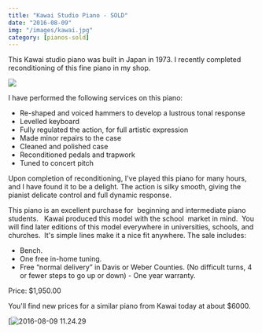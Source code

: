 ```yaml
---
title: "Kawai Studio Piano - SOLD"
date: "2016-08-09"
img: "/images/kawai.jpg"
category: [pianos-sold]
---
```


This Kawai studio piano was built in Japan in 1973. I recently completed reconditioning of this fine piano in my shop.

![](/images/kawai-1024x768.jpg)

I have performed the following services on this piano:

- Re-shaped and voiced hammers to develop a lustrous tonal response
- Levelled keyboard
- Fully regulated the action, for full artistic expression
- Made minor repairs to the case
- Cleaned and polished case
- Reconditioned pedals and trapwork
- Tuned to concert pitch

Upon completion of reconditioning, I've played this piano for many hours, and I have found it to be a delight. The action is silky smooth, giving the pianist delicate control and full dynamic response.

This piano is an excellent purchase for  beginning and intermediate piano students.   Kawai produced this model with the school  market in mind.  You will find later editions of this model everywhere in universities, schools, and churches.  It's simple lines make it a nice fit anywhere. The sale includes:
 - Bench.
 - One free in-home tuning.
 - Free “normal delivery” in Davis or Weber Counties. (No difficult turns, 4 or fewer steps to go up or down) - One year warranty.

Price: $1,950.00

You'll find new prices for a similar piano from Kawai today at about $6000.

[![2016-08-09 11.24.29](/images/2016-08-09-11.24.29-768x1024.jpg)
